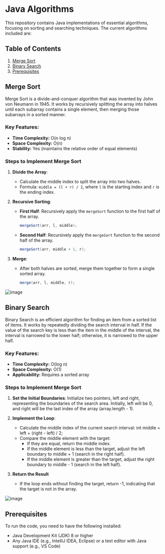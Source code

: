 # Java Algorithms

This repository contains Java implementations of essential algorithms, focusing on sorting and searching techniques. The current algorithms included are:

## Table of Contents

1. [Merge Sort](#merge-sort)
2. [Binary Search](#binary-search)
3. [Prerequisites](#prerequisites)

## Merge Sort

Merge Sort is a divide-and-conquer algorithm that was invented by John von Neumann in 1945. It works by recursively splitting the array into halves until each subarray contains a single element, then merging those subarrays in a sorted manner.


### Key Features:
- **Time Complexity:** O(n log n)
- **Space Complexity:** O(n)
- **Stability:** Yes (maintains the relative order of equal elements)

### Steps to Implement Merge Sort

1. **Divide the Array**:
   - Calculate the middle index to split the array into two halves.
   - Formula: `middle = (l + r) / 2`, where `l` is the starting index and `r` is the ending index.

2. **Recursive Sorting**:
   - **First Half**: Recursively apply the `mergeSort` function to the first half of the array.
     ```java
     mergeSort(arr, l, middle);
     ```
   - **Second Half**: Recursively apply the `mergeSort` function to the second half of the array.
     ```java
     mergeSort(arr, middle + 1, r);
     ```
3. **Merge**:
   - After both halves are sorted, merge them together to form a single sorted array.
     ```java
     merge(arr, l, middle, r);
     ```

![image](https://github.com/user-attachments/assets/542f7e1c-b49b-4304-abb4-3a9a0a737189)


## Binary Search
Binary Search is an efficient algorithm for finding an item from a sorted list of items. It works by repeatedly dividing the search interval in half. If the value of the search key is less than the item in the middle of the interval, the interval is narrowed to the lower half; otherwise, it is narrowed to the upper half.

### Key Features:
- **Time Complexity:** O(log n)
- **Space Complexity:** O(1)
- **Applicability:** Requires a sorted array

### Steps to Implement Merge Sort

1. **Set the Initial Boundaries**:
Initialize two pointers, left and right, representing the boundaries of the search area. Initially, left will be 0, and right will be the last index of the array (array.length - 1).

2. **Implement the Loop**:
   - Calculate the middle index of the current search interval:  int middle = left + (right - left) / 2;
   - Compare the middle element with the target:
        - If they are equal, return the middle index.
        - If the middle element is less than the target, adjust the left boundary to middle + 1 (search in the right half).
        - If the middle element is greater than the target, adjust the right boundary to middle - 1 (search in the left half).

3. **Return the Result**
   - If the loop ends without finding the target, return -1, indicating that the target is not in the array.

![image](https://github.com/user-attachments/assets/c50594c0-8f3b-45a6-8eba-a7535cb0e54b)


## Prerequisites

To run the code, you need to have the following installed:

- Java Development Kit (JDK) 8 or higher
- Any Java IDE (e.g., IntelliJ IDEA, Eclipse) or a text editor with Java support (e.g., VS Code)
